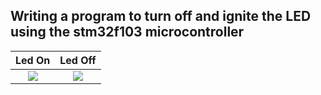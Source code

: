 ## Writing a program to turn off and ignite the LED using the stm32f103 microcontroller


Led On             |  Led Off
:-------------------------:|:-------------------------:
![](https://github.com/adem-marangoz/embedded_system_online_diploma/blob/master/Embedded%20C/Assignment/Assignement_1/1.PNG)  |  ![](https://github.com/adem-marangoz/embedded_system_online_diploma/blob/master/Embedded%20C/Assignment/Assignement_1/1-1.PNG)